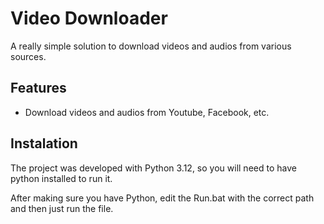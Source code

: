 
# Video Downloader

A really simple solution to download videos and audios from various sources.


## Features

- Download videos and audios from Youtube, Facebook, etc.


## Instalation

The project was developed with Python 3.12, so you will need to have python installed to run it.

After making sure you have Python, edit the Run.bat with the correct path and then just run the file.

